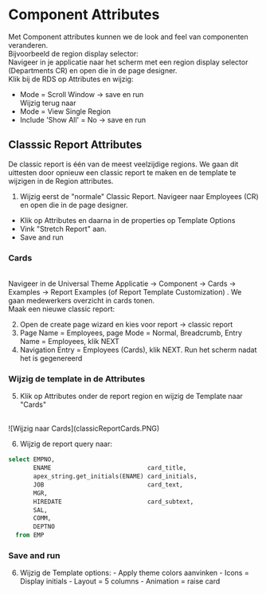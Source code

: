 # Component Attributes
Met Component attributes kunnen we de look and feel van componenten veranderen.</br>
Bijvoorbeeld de region display selector:</br>
Navigeer in je applicatie naar het scherm met een region display selector (Departments CR) en open die in de page designer. </br>
Klik bij de RDS op Attributes en wijzig:
- Mode = Scroll Window → save en run </br>
Wijzig terug naar
- Mode = View Single Region
- Include 'Show All' = No → save en run

## Classsic Report Attributes
De classic report is één van de meest veelzijdige regions. We gaan dit uittesten door opnieuw een classic report te maken en de template te wijzigen in de Region attributes.</br>
1. Wijzig eerst de "normale" Classic Report. Navigeer naar Employees (CR) en open die in de page designer.
- Klik op Attributes en daarna in de properties op Template Options
- Vink "Stretch Report" aan.
- Save and run
### Cards
</br>
Navigeer in de Universal Theme Applicatie → Component → Cards → Examples → Report Examples (of Report Template Customization) . We gaan medewerkers overzicht in cards tonen.</br>
Maak een nieuwe classic report:

2. Open de create page wizard en kies voor report → classic report
3. Page Name = Employees, page Mode = Normal, Breadcrumb, Entry Name = Employees, klik NEXT
4. Navigation Entry = Employees (Cards), klik NEXT. Run het scherm nadat het is gegenereerd
### Wijzig de template in de Attributes
5. Klik op Attributes onder de report region en wijzig de Template naar "Cards"
</br>
![Wijzig naar Cards](classicReportCards.PNG)
</br>

6. Wijzig de report query naar:
```SQL
select EMPNO,
       ENAME                           card_title,
       apex_string.get_initials(ENAME) card_initials,
       JOB                             card_text,
       MGR,
       HIREDATE                        card_subtext,
       SAL,
       COMM,
       DEPTNO
  from EMP
  ```
  ### Save and run
  6. Wijzig de Template options:
    - Apply theme colors aanvinken
    - Icons = Display initials
    - Layout = 5 columns
    - Animation = raise card
